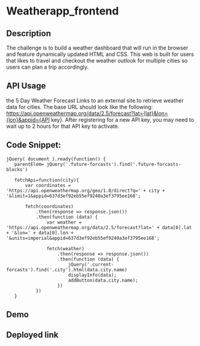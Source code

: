 # Weatherapp_frontend

## Description

The challenge is to build a weather dashboard that will run in the browser and feature dynamically updated HTML and CSS.
This web is built for users that likes to travel and checkout the weather outlook for multiple cities so users can plan a trip accordingly. 


## API Usage
 the 5 Day Weather Forecast Links to an external site.to retrieve weather data for cities. The base URL should look like the following: https://api.openweathermap.org/data/2.5/forecast?lat={lat}&lon={lon}&appid={API key}. After registering for a new API key, you may need to wait up to 2 hours for that API key to activate.

 ## Code Snippet: 
 ```
 jQuery( document ).ready(function() {
    parentElem= jQuery('.future-forcasts').find('.future-forcasts-blocks') 

    fetchApi=function(city){
        var coordinates = 'https://api.openweathermap.org/geo/1.0/direct?q=' + city + '&limit=1&appid=637d3ef92eb55ef9240a3ef3795ee168';

        fetch(coordinates)
            .then(response => response.json())
            .then(function (data) {
                var weather = 'https://api.openweathermap.org/data/2.5/forecast?lat=' + data[0].lat + '&lon=' + data[0].lon + '&units=imperial&appid=637d3ef92eb55ef9240a3ef3795ee168';

                fetch(weather)
                    .then(response => response.json())
                    .then(function (data) {
                        jQuery('.current-forcasts').find('.city').html(data.city.name)
                        displayInfo(data);
                        addButton(data.city.name);
                    })
            })
    }
```
## Demo 


## Deployed link 
